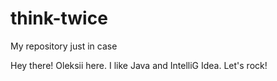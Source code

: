 # think-twice
My repository just in case


Hey there! Oleksii here. I like Java and IntelliG Idea.
Let's rock!
